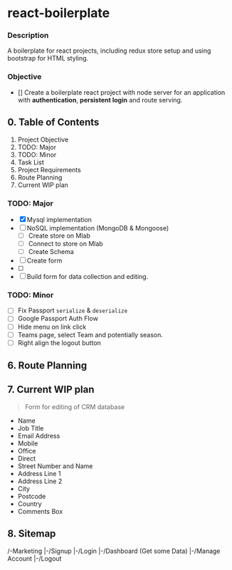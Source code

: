 # react-boilerplate
### Description
A boilerplate for react projects, including redux store setup and using bootstrap for HTML styling.

### Objective
- [] Create a boilerplate react project with node server for an application with **authentication**, **persistent login** and route serving.

## 0. Table of Contents
1. Project Objective
2. TODO: Major
3. TODO: Minor
4. Task List
5. Project Requirements
6. Route Planning
7. Current WIP plan

### TODO: Major
- [x] Mysql implementation
- [ ] NoSQL implementation (MongoDB & Mongoose)
  - [ ] Create store on Mlab
   - [ ] Connect to store on Mlab
    - [ ] Create Schema
- [ ] Create form 
 -[ ] 
- [ ] Build form for data collection and editing.

### TODO: Minor
- [ ] Fix Passport `serialize` & `deserialize`
- [ ] Google Passport Auth Flow
- [ ] Hide menu on link click
- [ ] Teams page, select Team and potentially season.
- [ ] Right align the logout button

## 6. Route Planning

## 7. Current WIP plan
> Form for editing of CRM database
 - Name
 - Job Title
 - Email Address
 - Mobile
 - Office
 - Direct
 - Street Number and Name
 - Address Line 1
 - Address Line 2
 - City
 - Postcode
 - Country
 - Comments Box
 


## 8. Sitemap
/-Marketing
 |-/Signup
 |-/Login
 |-/Dashboard (Get some Data)
 |-/Manage Account
 |-/Logout
 
 

